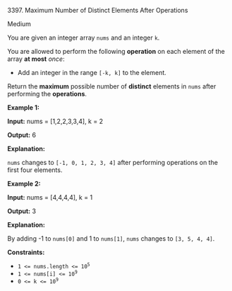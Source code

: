 3397\. Maximum Number of Distinct Elements After Operations

Medium

You are given an integer array `nums` and an integer `k`.

You are allowed to perform the following **operation** on each element of the array **at most** _once_:

*   Add an integer in the range `[-k, k]` to the element.

Return the **maximum** possible number of **distinct** elements in `nums` after performing the **operations**.

**Example 1:**

**Input:** nums = [1,2,2,3,3,4], k = 2

**Output:** 6

**Explanation:**

`nums` changes to `[-1, 0, 1, 2, 3, 4]` after performing operations on the first four elements.

**Example 2:**

**Input:** nums = [4,4,4,4], k = 1

**Output:** 3

**Explanation:**

By adding -1 to `nums[0]` and 1 to `nums[1]`, `nums` changes to `[3, 5, 4, 4]`.

**Constraints:**

*   <code>1 <= nums.length <= 10<sup>5</sup></code>
*   <code>1 <= nums[i] <= 10<sup>9</sup></code>
*   <code>0 <= k <= 10<sup>9</sup></code>